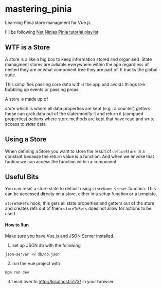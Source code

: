 # mastering_pinia
Learning Pinia store managment for Vue.js

I'll be following [Net Ninjas Pinia tutorial playlist](https://www.youtube.com/playlist?list=PL4cUxeGkcC9hp28dYyYBy3xoOdoeNw-hD)

## WTF is a Store

A store is a like a big box to keep information stored and organised.
State managment stores are avliable everywhere within the app regardless of 
nested they are or what component tree they are part of. It tracks the global state.

This simplifies passing core data within the app and avoids things like bubbling up events or passing props.


A store is made up of

_state_ which is where all data properties are kept (e.g.: a counter)
_getters_ these can grab data out of the state/modify it and return it (compued properties)
_actions_ where store methods are kept that have read and write access to _state_ data

## Using a Store

When defining a Store you want to store the result of `defineStore` in a 
constant because the return value is a function.
And when we envoke that funtion we can access the function within a component.

## Useful Bits

You can reset a store state to default using `storeName.$reset` function.
This can be accessed directy on a store, either in a setup function or a template.

`storeToRefs` hook, this gets all state properties and getters out of the store and creates refs out of them
`storeToRefs` does not allow for actions to be used

#### How to Run

Make sure you have Vue.js and JSON Server installed.

1. set up JSON db with the following
```
json-server -w db/db.json 
```
2. run the vue project with
```
npm run dev
```
3. head over to [http://localhost:5173/](http://localhost:5173/) in your browser





